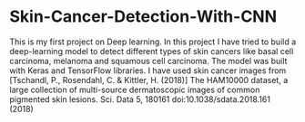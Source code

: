 # Skin-Cancer-Detection-With-CNN
This is my first project on Deep learning. In this project I have tried to build a deep-learning model to detect different types of skin cancers like basal cell carcinoma, melanoma and squamous cell carcinoma. The model was built with Keras and TensorFlow libraries. I have used skin cancer images from [Tschandl, P., Rosendahl, C. & Kittler, H. (2018)] The HAM10000 dataset, a large collection of multi-source dermatoscopic images of common pigmented skin lesions. Sci. Data 5, 180161 doi:10.1038/sdata.2018.161 (2018)

